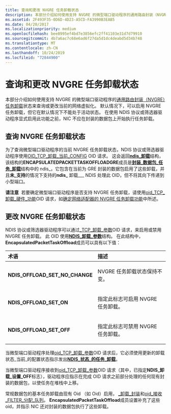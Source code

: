 ```yaml
---
title: 查询和更改 NVGRE 任务卸载状态
description: 本部分介绍如何使用支持 NVGRE 的微型端口驱动程序的通用路由封装（NVGRE）任务卸载状态来查询或更改当前的网络虚拟化。
ms.assetid: 2F493F35-0D6D-4D23-A5CD-FA3990B3EAB5
ms.date: 04/20/2017
ms.localizationpriority: medium
ms.openlocfilehash: bee8995ef4bd7e3856efc2ff41103e31d7d79910
ms.sourcegitcommit: 4b7a6ac7c68e6ad6f27da5d1dc4deabd5d34b748
ms.translationtype: MT
ms.contentlocale: zh-CN
ms.lasthandoff: 10/24/2019
ms.locfileid: "72844900"
---
```

# <a name="querying-and-changing-nvgre-task-offload-state"></a>查询和更改 NVGRE 任务卸载状态


本部分介绍如何使用支持 NVGRE 的微型端口驱动程序的[通用路由封装（NVGRE）任务卸载](network-virtualization-using-generic-routing-encapsulation--nvgre--task-offload.md)状态来查询或更改当前的网络虚拟化。 默认情况下，可以启用 NVGRE 任务卸载，但它在默认情况下不能处于活动状态。 在使用 NDIS 协议或筛选器驱动程序显式启用此功能之前，NIC 不应在封装的数据包上开始执行任务卸载。

## <a name="querying-nvgre-task-offload-state"></a>查询 NVGRE 任务卸载状态


为了查询微型端口驱动程序的当前 NVGRE 任务卸载状态，NDIS 协议或筛选器驱动程序使用[OID\_TCP\_卸载\_当前\_CONFIG](https://docs.microsoft.com/windows-hardware/drivers/network/oid-tcp-offload-current-config) OID 请求。 这会返回[**ndis\_卸载**](https://docs.microsoft.com/windows-hardware/drivers/ddi/ndischimney/ns-ndischimney-_ndis_offload_handle)结构，该结构的**ENCAPSULATEDPACKETTASKOFFLOADGRE**成员是[**封装\_数据包\_任务\_卸载**](https://docs.microsoft.com/windows-hardware/drivers/ddi/ntddndis/ns-ntddndis-_ndis_encapsulated_packet_task_offload)结构中的 ndis\_，它包含在当前为 GRE 封装的数据包启用了这些卸载，并且**未\_支持**的情况下支持的**ndis\_** 卸载\_\_\_ NDIS 处理此 OID，但不将其向下传递到小型端口。

**请注意**  若要确定微型端口驱动程序是否支持 NVGRE 任务卸载，请使用[oid\_TCP\_卸载\_硬件\_功能](https://docs.microsoft.com/windows-hardware/drivers/network/oid-tcp-offload-hardware-capabilities)OID 请求，如[确定网络适配器的 NVGRE 任务卸载功能](determining-the-nvgre-task-offload-capabilities-of-a-network-adapter.md)中所述。

 

## <a name="changing-nvgre-task-offload-state"></a>更改 NVGRE 任务卸载状态


NDIS 协议或筛选器驱动程序可以通过[\_TCP\_卸载\_参数](https://docs.microsoft.com/windows-hardware/drivers/network/oid-tcp-offload-parameters)OID 请求，来启用或禁用 NVGRE 任务卸载。 此 OID 使用[**NDIS\_卸载\_参数**](https://docs.microsoft.com/windows-hardware/drivers/ddi/ntddndis/ns-ntddndis-_ndis_offload_parameters)结构。 在此结构中， **EncapsulatedPacketTaskOffload**成员可以具有以下值：

<table>
<colgroup>
<col width="50%" />
<col width="50%" />
</colgroup>
<thead>
<tr class="header">
<th align="left">术语</th>
<th align="left">描述</th>
</tr>
</thead>
<tbody>
<tr class="odd">
<td align="left"><p><strong>NDIS_OFFLOAD_SET_NO_CHANGE</strong></p></td>
<td align="left"><p>NVGRE 任务卸载状态保持不变。</p></td>
</tr>
<tr class="even">
<td align="left"><p><strong>NDIS_OFFLOAD_SET_ON</strong></p></td>
<td align="left"><p>指定此标志可启用 NVGRE 任务卸载。</p></td>
</tr>
<tr class="odd">
<td align="left"><p><strong>NDIS_OFFLOAD_SET_OFF</strong></p></td>
<td align="left"><p>指定此标志可禁用 NVGRE 任务卸载。</p></td>
</tr>
</tbody>
</table>

 

当微型端口驱动程序处理[oid\_TCP\_卸载\_参数](https://docs.microsoft.com/windows-hardware/drivers/network/oid-tcp-offload-parameters)OID 请求后，它必须使用更新的卸载状态\_当前\_的配置状态指示发出[**NDIS\_状态\_的任务\_卸载**](https://docs.microsoft.com/windows-hardware/drivers/network/ndis-status-task-offload-current-config)。

当微型端口驱动程序接收到[oid\_TCP\_卸载\_参数](https://docs.microsoft.com/windows-hardware/drivers/network/oid-tcp-offload-parameters)OID 请求（其中，已指定**NDIS\_卸载\_设置\_OFF**标志），驱动程序应指示在完成 OID 请求之前部分处理的任何现有封装的数据包，以使任务在堆栈中上移。

常规数据包的基本任务卸载由现有 Oid （如 Oid）启用， [\_卸载\_封装](https://docs.microsoft.com/windows-hardware/drivers/network/oid-offload-encapsulation)和[oid\_接收\_FILTER\_分配\_队列](https://docs.microsoft.com/windows-hardware/drivers/network/oid-receive-filter-allocate-queue)。 **EncapsulatedPacketTaskOffload**成员设置补充了这些 oid，并指示 NIC 还对封装的数据包执行了这些卸载。

 

 





